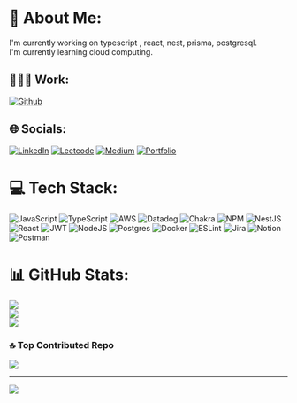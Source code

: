 # 💫 About Me:
I'm currently working on typescript , react, nest, prisma, postgresql.<br>I'm currently learning cloud computing.<br>

## 👨🏻‍💻 Work:
[![Github](https://img.shields.io/badge/Github-%230077B5.svg?logo=github&logoColor=white)](https://github.com/saurabhchauhan-T?tab=overview&from=2023-03-01&to=2023-03-31) 

## 🌐 Socials:
[![LinkedIn](https://img.shields.io/badge/LinkedIn-%230077B5.svg?logo=linkedin&logoColor=white)](https://linkedin.com/in/chauhansaurabh14) 
[![Leetcode](https://img.shields.io/badge/Leetcode-%230077B5.svg?logo=leetcode&logoColor=white)](https://leetcode.com/symbiote-ux/) 
[![Medium](https://img.shields.io/badge/Medium-%230077B5.svg?logo=medium&logoColor=white)](https://medium.com/@tnikhil422) 
[![Portfolio](https://img.shields.io/badge/Portfolio-%230077B5.svg?logo=portfolio&logoColor=white)](https://chauhan-saurabh.netlify.app/) 

# 💻 Tech Stack:
![JavaScript](https://img.shields.io/badge/javascript-%23323330.svg?style=flat&logo=javascript&logoColor=%23F7DF1E) ![TypeScript](https://img.shields.io/badge/typescript-%23007ACC.svg?style=flat&logo=typescript&logoColor=white) ![AWS](https://img.shields.io/badge/AWS-%23FF9900.svg?style=flat&logo=amazon-aws&logoColor=white) ![Datadog](https://img.shields.io/badge/datadog-%23632CA6.svg?style=flat&logo=datadog&logoColor=white) ![Chakra](https://img.shields.io/badge/chakra-%234ED1C5.svg?style=flat&logo=chakraui&logoColor=white) ![NPM](https://img.shields.io/badge/NPM-%23000000.svg?style=flat&logo=npm&logoColor=white) ![NestJS](https://img.shields.io/badge/nestjs-%23E0234E.svg?style=flat&logo=nestjs&logoColor=white) ![React](https://img.shields.io/badge/react-%2320232a.svg?style=flat&logo=react&logoColor=%2361DAFB) ![JWT](https://img.shields.io/badge/JWT-black?style=flat&logo=JSON%20web%20tokens) ![NodeJS](https://img.shields.io/badge/node.js-6DA55F?style=flat&logo=node.js&logoColor=white) ![Postgres](https://img.shields.io/badge/postgres-%23316192.svg?style=flat&logo=postgresql&logoColor=white) ![Docker](https://img.shields.io/badge/docker-%230db7ed.svg?style=flat&logo=docker&logoColor=white) ![ESLint](https://img.shields.io/badge/ESLint-4B3263?style=flat&logo=eslint&logoColor=white) ![Jira](https://img.shields.io/badge/jira-%230A0FFF.svg?style=flat&logo=jira&logoColor=white) ![Notion](https://img.shields.io/badge/Notion-%23000000.svg?style=flat&logo=notion&logoColor=white) ![Postman](https://img.shields.io/badge/Postman-FF6C37?style=flat&logo=postman&logoColor=white)
# 📊 GitHub Stats:
![](https://github-readme-stats.vercel.app/api?username=symbiote-ux&theme=swift&hide_border=false&include_all_commits=true&count_private=true)<br/>
![](https://github-readme-streak-stats.herokuapp.com/?user=symbiote-ux&theme=swift&hide_border=false)<br/>
![](https://github-readme-stats.vercel.app/api/top-langs/?username=symbiote-ux&theme=swift&hide_border=false&include_all_commits=true&count_private=true&layout=compact)

### 🔝 Top Contributed Repo
![](https://github-contributor-stats.vercel.app/api?username=symbiote-ux&limit=5&theme=dark_dimmed&combine_all_yearly_contributions=true)

---
[![](https://visitcount.itsvg.in/api?id=symbiote-ux&icon=5&color=10)](https://visitcount.itsvg.in)
